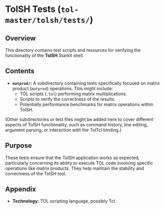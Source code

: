 # TolSH Tests (`tol-master/tolsh/tests/`)

## Overview

This directory contains test scripts and resources for verifying the functionality of the **TolSH** Starkit shell.

## Contents

- **`matprod/`:** A subdirectory containing tests specifically focused on matrix product (`matprod`) operations. This might include:
    - TOL scripts (`.tol`) performing matrix multiplications.
    - Scripts to verify the correctness of the results.
    - Potentially performance benchmarks for matrix operations within TolSH.

(Other subdirectories or test files might be added here to cover different aspects of TolSH functionality, such as command history, line editing, argument parsing, or interaction with the TolTcl binding.)

## Purpose

These tests ensure that the TolSH application works as expected, particularly concerning its ability to execute TOL code involving specific operations like matrix products. They help maintain the stability and correctness of the TolSH tool.

## Appendix

- **Technology:** TOL scripting language, possibly Tcl. 